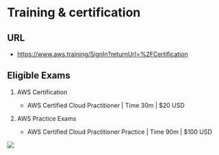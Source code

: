 # Training & certification

## URL
* https://www.aws.training/SignIn?returnUrl=%2FCertification

## Eligible Exams
1) AWS Certification
    * AWS Certified Cloud Practitioner | Time 30m | $20 USD
    
2) AWS Practice Exams
    * AWS Certified Cloud Practitioner Practice | Time 90m | $100 USD

[<img src="https://i.imgur.com/leqzowR.png">](https://i.imgur.com/leqzowR.png)

